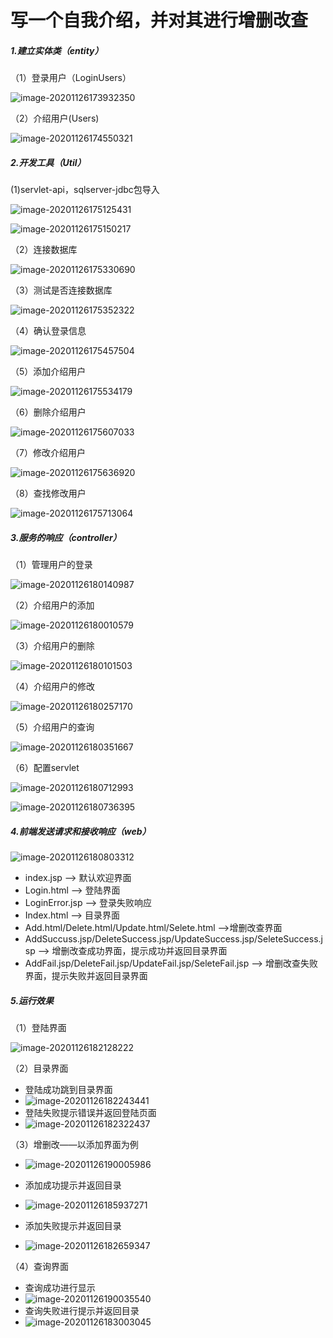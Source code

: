 # 写一个自我介绍，并对其进行增删改查

##### 1.建立实体类（entity）

（1）登录用户（LoginUsers）

![image-20201126173932350](C:\Users\11842\AppData\Roaming\Typora\typora-user-images\image-20201126173932350.png)

（2）介绍用户(Users)

![image-20201126174550321](C:\Users\11842\AppData\Roaming\Typora\typora-user-images\image-20201126174550321.png)

##### 2.开发工具（Util）

(1)servlet-api，sqlserver-jdbc包导入

![image-20201126175125431](C:\Users\11842\AppData\Roaming\Typora\typora-user-images\image-20201126175125431.png)

![image-20201126175150217](C:\Users\11842\AppData\Roaming\Typora\typora-user-images\image-20201126175150217.png)

（2）连接数据库

![image-20201126175330690](C:\Users\11842\AppData\Roaming\Typora\typora-user-images\image-20201126175330690.png)

（3）测试是否连接数据库

![image-20201126175352322](C:\Users\11842\AppData\Roaming\Typora\typora-user-images\image-20201126175352322.png)

（4）确认登录信息

![image-20201126175457504](C:\Users\11842\AppData\Roaming\Typora\typora-user-images\image-20201126175457504.png)

（5）添加介绍用户

![image-20201126175534179](C:\Users\11842\AppData\Roaming\Typora\typora-user-images\image-20201126175534179.png)

（6）删除介绍用户

![image-20201126175607033](C:\Users\11842\AppData\Roaming\Typora\typora-user-images\image-20201126175607033.png)

（7）修改介绍用户

![image-20201126175636920](C:\Users\11842\AppData\Roaming\Typora\typora-user-images\image-20201126175636920.png)

（8）查找修改用户

![image-20201126175713064](C:\Users\11842\AppData\Roaming\Typora\typora-user-images\image-20201126175713064.png)

##### 3.服务的响应（controller）

（1）管理用户的登录

![image-20201126180140987](C:\Users\11842\AppData\Roaming\Typora\typora-user-images\image-20201126180140987.png)

（2）介绍用户的添加

![image-20201126180010579](C:\Users\11842\AppData\Roaming\Typora\typora-user-images\image-20201126180010579.png)

（3）介绍用户的删除

![image-20201126180101503](C:\Users\11842\AppData\Roaming\Typora\typora-user-images\image-20201126180101503.png)

（4）介绍用户的修改

![image-20201126180257170](C:\Users\11842\AppData\Roaming\Typora\typora-user-images\image-20201126180257170.png)

（5）介绍用户的查询

![image-20201126180351667](C:\Users\11842\AppData\Roaming\Typora\typora-user-images\image-20201126180351667.png)

（6）配置servlet

![image-20201126180712993](C:\Users\11842\AppData\Roaming\Typora\typora-user-images\image-20201126180712993.png)

![image-20201126180736395](C:\Users\11842\AppData\Roaming\Typora\typora-user-images\image-20201126180736395.png)

##### 4.前端发送请求和接收响应（web）

![image-20201126180803312](C:\Users\11842\AppData\Roaming\Typora\typora-user-images\image-20201126180803312.png)

<center><!--文件如上（源码在/web文件夹下）--></center>

- index.jsp	——>	默认欢迎界面
- Login.html	——>	登陆界面
- LoginError.jsp	——>	登录失败响应
- Index.html	——>	目录界面
- Add.html/Delete.html/Update.html/Selete.html	——>增删改查界面
- AddSuccuss.jsp/DeleteSuccess.jsp/UpdateSuccess.jsp/SeleteSuccess.jsp	——>	增删改查成功界面，提示成功并返回目录界面
- AddFail.jsp/DeleteFail.jsp/UpdateFail.jsp/SeleteFail.jsp	——>	增删改查失败界面，提示失败并返回目录界面

##### 5.运行效果

（1）登陆界面

![image-20201126182128222](C:\Users\11842\AppData\Roaming\Typora\typora-user-images\image-20201126182128222.png)

（2）目录界面

- 登陆成功跳到目录界面
- ![image-20201126182243441](C:\Users\11842\AppData\Roaming\Typora\typora-user-images\image-20201126182243441.png)
- 登陆失败提示错误并返回登陆页面
- ![image-20201126182322437](C:\Users\11842\AppData\Roaming\Typora\typora-user-images\image-20201126182322437.png)

（3）增删改——以添加界面为例

- ![image-20201126190005986](C:\Users\11842\AppData\Roaming\Typora\typora-user-images\image-20201126190005986.png)

- 添加成功提示并返回目录
- ![image-20201126185937271](C:\Users\11842\AppData\Roaming\Typora\typora-user-images\image-20201126185937271.png)

- 添加失败提示并返回目录
- ![image-20201126182659347](C:\Users\11842\AppData\Roaming\Typora\typora-user-images\image-20201126182659347.png)

（4）查询界面

- 查询成功进行显示
- ![image-20201126190035540](C:\Users\11842\AppData\Roaming\Typora\typora-user-images\image-20201126190035540.png)
- 查询失败进行提示并返回目录
- ![image-20201126183003045](C:\Users\11842\AppData\Roaming\Typora\typora-user-images\image-20201126183003045.png)